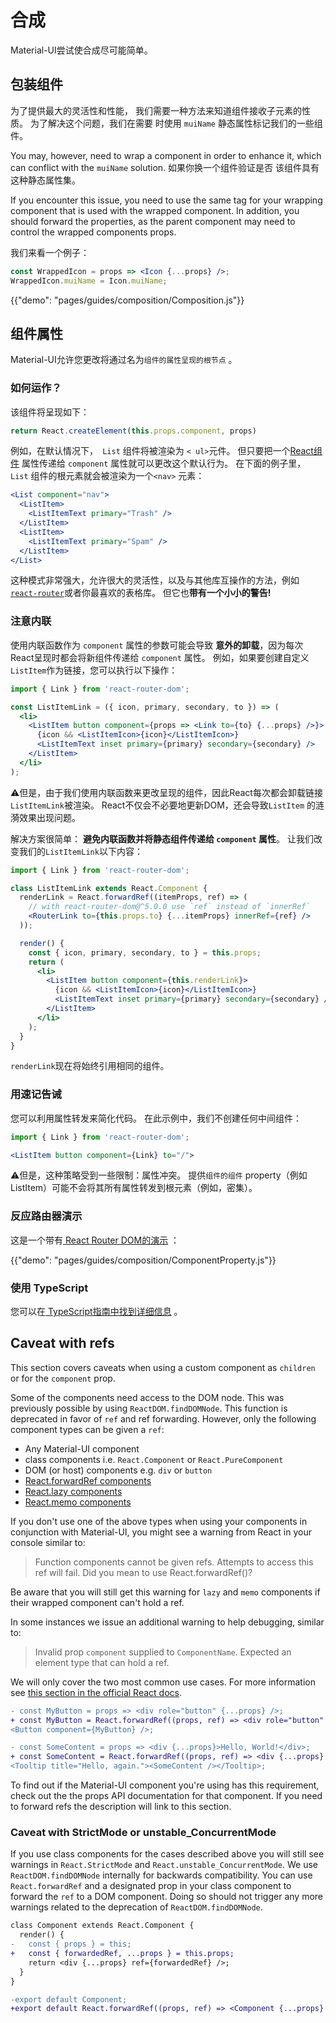 # 合成

<p class="description">Material-UI尝试使合成尽可能简单。</p>

## 包装组件

为了提供最大的灵活性和性能， 我们需要一种方法来知道组件接收子元素的性质。 为了解决这个问题，我们在需要 时使用 `muiName` 静态属性标记我们的一些组件。

You may, however, need to wrap a component in order to enhance it, which can conflict with the `muiName` solution. 如果你换一个组件验证是否 该组件具有这种静态属性集。

If you encounter this issue, you need to use the same tag for your wrapping component that is used with the wrapped component. In addition, you should forward the properties, as the parent component may need to control the wrapped components props.

我们来看一个例子：

```jsx
const WrappedIcon = props => <Icon {...props} />;
WrappedIcon.muiName = Icon.muiName;
```

{{"demo": "pages/guides/composition/Composition.js"}}

## 组件属性

Material-UI允许您更改将通过名为`组件的属性呈现的根节点` 。

### 如何运作？

该组件将呈现如下：

```js
return React.createElement(this.props.component, props)
```

例如，在默认情况下，` List` 组件将被渲染为 `< ul>`元件。 但只要把一个[React组件](https://reactjs.org/docs/components-and-props.html#function-and-class-components) 属性传递给 `component` 属性就可以更改这个默认行为。 在下面的例子里， `List` 组件的根元素就会被渲染为一个`<nav>` 元素：

```jsx
<List component="nav">
  <ListItem>
    <ListItemText primary="Trash" />
  </ListItem>
  <ListItem>
    <ListItemText primary="Spam" />
  </ListItem>
</List>
```

这种模式非常强大，允许很大的灵活性，以及与其他库互操作的方法，例如[` react-router `](#react-router-demo)或者你最喜欢的表格库。 但它也**带有一个小小的警告!**

### 注意内联

使用内联函数作为 `component` 属性的参数可能会导致 **意外的卸载**，因为每次React呈现时都会将新组件传递给 `component` 属性。 例如，如果要创建自定义` ListItem `作为链接，您可以执行以下操作：

```jsx
import { Link } from 'react-router-dom';

const ListItemLink = ({ icon, primary, secondary, to }) => (
  <li>
    <ListItem button component={props => <Link to={to} {...props} />}>
      {icon && <ListItemIcon>{icon}</ListItemIcon>}
      <ListItemText inset primary={primary} secondary={secondary} />
    </ListItem>
  </li>
);
```

⚠️但是，由于我们使用内联函数来更改呈现的组件，因此React每次都会卸载链接` ListItemLink `被渲染。 React不仅会不必要地更新DOM，还会导致`ListItem` 的涟漪效果出现问题。

解决方案很简单： **避免内联函数并将静态组件传递给 `component` 属性**。 让我们改变我们的` ListItemLink `以下内容：

```jsx
import { Link } from 'react-router-dom';

class ListItemLink extends React.Component {
  renderLink = React.forwardRef((itemProps, ref) => (
    // with react-router-dom@^5.0.0 use `ref` instead of `innerRef`
    <RouterLink to={this.props.to} {...itemProps} innerRef={ref} />
  ));

  render() {
    const { icon, primary, secondary, to } = this.props;
    return (
      <li>
        <ListItem button component={this.renderLink}>
          {icon && <ListItemIcon>{icon}</ListItemIcon>}
          <ListItemText inset primary={primary} secondary={secondary} />
        </ListItem>
      </li>
    );
  }
}
```

` renderLink `现在将始终引用相同的组件。

### 用速记告诫

您可以利用属性转发来简化代码。 在此示例中，我们不创建任何中间组件：

```jsx
import { Link } from 'react-router-dom';

<ListItem button component={Link} to="/">
```

⚠️但是，这种策略受到一些限制：属性冲突。 提供`组件的组件` property（例如ListItem）可能不会将其所有属性转发到根元素（例如，密集）。

### 反应路由器演示

这是一个带有[ React Router DOM的演示](https://github.com/ReactTraining/react-router) ：

{{"demo": "pages/guides/composition/ComponentProperty.js"}}

### 使用 TypeScript

您可以在[ TypeScript指南中找到详细信息](/guides/typescript/#usage-of-component-property) 。

## Caveat with refs

This section covers caveats when using a custom component as `children` or for the `component` prop.

Some of the components need access to the DOM node. This was previously possible by using `ReactDOM.findDOMNode`. This function is deprecated in favor of `ref` and ref forwarding. However, only the following component types can be given a `ref`:

- Any Material-UI component
- class components i.e. `React.Component` or `React.PureComponent`
- DOM (or host) components e.g. `div` or `button`
- [React.forwardRef components](https://reactjs.org/docs/react-api.html#reactforwardref)
- [React.lazy components](https://reactjs.org/docs/react-api.html#reactlazy)
- [React.memo components](https://reactjs.org/docs/react-api.html#reactmemo)

If you don't use one of the above types when using your components in conjunction with Material-UI, you might see a warning from React in your console similar to:

> Function components cannot be given refs. Attempts to access this ref will fail. Did you mean to use React.forwardRef()?

Be aware that you will still get this warning for `lazy` and `memo` components if their wrapped component can't hold a ref.

In some instances we issue an additional warning to help debugging, similar to:

> Invalid prop `component` supplied to `ComponentName`. Expected an element type that can hold a ref.

We will only cover the two most common use cases. For more information see [this section in the official React docs](https://reactjs.org/docs/forwarding-refs.html).

```diff
- const MyButton = props => <div role="button" {...props} />;
+ const MyButton = React.forwardRef((props, ref) => <div role="button" {...props} ref={ref} />);
<Button component={MyButton} />;
```

```diff
- const SomeContent = props => <div {...props}>Hello, World!</div>;
+ const SomeContent = React.forwardRef((props, ref) => <div {...props} ref={ref}>Hello, World!</div>);
<Tooltip title="Hello, again."><SomeContent /></Tooltip>;
```

To find out if the Material-UI component you're using has this requirement, check out the the props API documentation for that component. If you need to forward refs the description will link to this section.

### Caveat with StrictMode or unstable_ConcurrentMode

If you use class components for the cases described above you will still see warnings in `React.StrictMode` and `React.unstable_ConcurrentMode`. We use `ReactDOM.findDOMNode` internally for backwards compatibility. You can use `React.forwardRef` and a designated prop in your class component to forward the `ref` to a DOM component. Doing so should not trigger any more warnings related to the deprecation of `ReactDOM.findDOMNode`.

```diff
class Component extends React.Component {
  render() {
-   const { props } = this;
+   const { forwardedRef, ...props } = this.props;
    return <div {...props} ref={forwardedRef} />;
  }
}

-export default Component;
+export default React.forwardRef((props, ref) => <Component {...props} forwardedRef={ref} />);
```